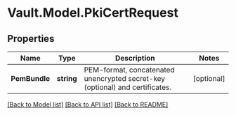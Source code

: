 # Vault.Model.PkiCertRequest

## Properties

Name | Type | Description | Notes
------------ | ------------- | ------------- | -------------
**PemBundle** | **string** | PEM-format, concatenated unencrypted secret-key (optional) and certificates. | [optional] 

[[Back to Model list]](../README.md#documentation-for-models) [[Back to API list]](../README.md#documentation-for-api-endpoints) [[Back to README]](../README.md)


